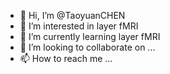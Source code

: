 - 👋 Hi, I’m @TaoyuanCHEN
- 👀 I’m interested in layer fMRI
- 🌱 I’m currently learning layer fMRI
- 💞️ I’m looking to collaborate on ...
- 📫 How to reach me ...

<!---
TaoyuanCHEN/TaoyuanCHEN is a ✨ special ✨ repository because its `README.md` (this file) appears on your GitHub profile.
You can click the Preview link to take a look at your changes.
--->

